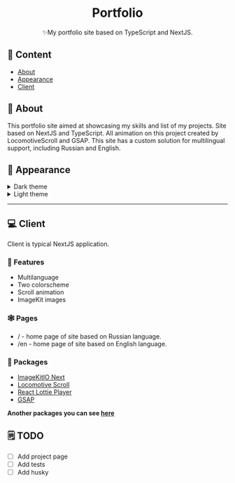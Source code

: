 <h1 align="center">Portfolio</h1>
<p align="center">✨My portfolio site based on TypeScript and NextJS.</p>

## 📖 Content

- [About](#-about)
- [Appearance](#-appearance)
- [Client](#-client)

## 🤔 About

This portfolio site aimed at showcasing my skills and list of my projects. Site based on NextJS and TypeScript. All animation on this project created by LocomotiveScroll and GSAP. This site has a custom solution for multilingual support, including Russian and English.

## 🌸 Appearance

<details>
<summary>Dark theme</summary>
<img src="https://github.com/xN8Tx/portfolio/blob/main/screenshots/dark-theme.png"/>
</details>

<details>
<summary>Light theme</summary>
<img src="https://github.com/xN8Tx/portfolio/blob/main/screenshots/light-theme.png"/>
</details>

---

## 💻 Client

Client is typical NextJS application.

### 💫 Features

- Multilanguage
- Two colorscheme
- Scroll animation
- ImageKit images

### 🕸️ Pages

- / - home page of site based on Russian language.
- /en - home page of site based on English language.

### 🦾 Packages

- [ImageKitIO Next](https://imagekit.io/docs/integration/nextjs)
- [Locomotive Scroll](https://locomotivemtl.github.io/locomotive-scroll)
- [React Lottie Player](https://www.npmjs.com/package/react-lottie-player)
- [GSAP](https://gsap.com/)

**Another packages you can see [here](https://github.com/xN8Tx/portfolio/blob/main/app/client/package.json)**

## 🗒️ TODO

- [ ] Add project page
- [ ] Add tests
- [ ] Add husky
